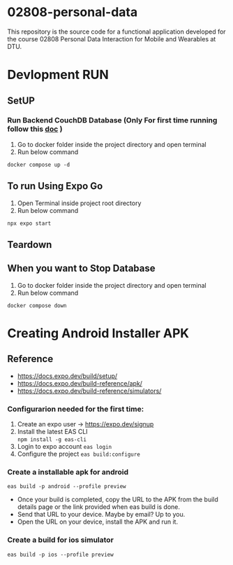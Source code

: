 # 02808-personal-data

This repository is the source code for a functional application developed for the course 02808 Personal Data Interaction for Mobile and Wearables at DTU.

# Devlopment RUN
## SetUP
### Run Backend CouchDB Database (Only For first time running follow this [doc](./LocalDB/Readme.md) )
1. Go to docker folder inside the project directory and open terminal
2. Run below command
```
docker compose up -d
```

## To run Using Expo Go
1. Open Terminal inside project root directory
2. Run below command
```
npx expo start
```
## Teardown
## When you want to Stop Database
1. Go to docker folder inside the project directory and open terminal
2. Run below command
```
docker compose down
```


# Creating Android Installer APK

## Reference
- https://docs.expo.dev/build/setup/
- https://docs.expo.dev/build-reference/apk/
- https://docs.expo.dev/build-reference/simulators/

### Configurarion needed for the first time:
1. Create an expo user -> https://expo.dev/signup
2. Install the latest EAS CLI  
 ```npm install -g eas-cli```
3. Login to expo account
 ```eas login```
4. Configure the project ```eas build:configure```

### Create a installable apk for android
 ```eas build -p android --profile preview```

 - Once your build is completed, copy the URL to the APK from the build details page or the link provided when eas build is done.
 - Send that URL to your device. Maybe by email? Up to you.
 - Open the URL on your device, install the APK and run it.

### Create a build for ios simulator
 ```eas build -p ios --profile preview```




